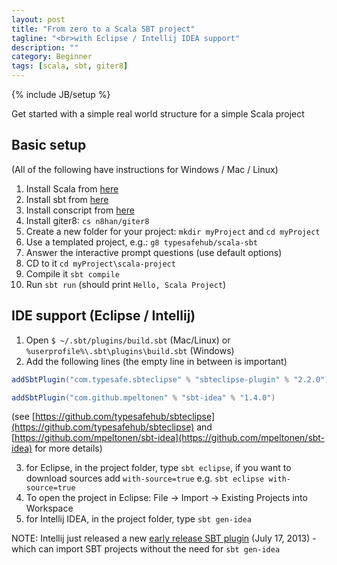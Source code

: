 ```yaml
---
layout: post
title: "From zero to a Scala SBT project"
tagline: "<br>with Eclipse / Intellij IDEA support"
description: ""
category: Beginner
tags: [scala, sbt, giter8]
---
```

{% include JB/setup %}

Get started with a simple real world structure for a simple Scala project

## Basic setup 

(All of the following have instructions for Windows / Mac / Linux)

1. Install Scala from [here](http://www.scala-lang.org/downloads) 
1. Install sbt from [here](http://www.scala-sbt.org/release/docs/Getting-Started/Setup.html#installing-sbt)
2. Install conscript from [here](https://github.com/n8han/conscript)
3. Install giter8: `cs n8han/giter8` 
4. Create a new folder for your project: `mkdir myProject` and `cd myProject`
5. Use a templated project, e.g.: `g8 typesafehub/scala-sbt`
6. Answer the interactive prompt questions (use default options)
6. CD to it `cd myProject\scala-project`
7. Compile it `sbt compile`
8. Run `sbt run` (should print `Hello, Scala Project`)

## IDE support (Eclipse / Intellij)

1. Open `$ ~/.sbt/plugins/build.sbt` (Mac/Linux) or `%userprofile%\.sbt\plugins\build.sbt` (Windows)
2. Add the following lines (the empty line in between is important)

  ```scala
  addSbtPlugin("com.typesafe.sbteclipse" % "sbteclipse-plugin" % "2.2.0")

  addSbtPlugin("com.github.mpeltonen" % "sbt-idea" % "1.4.0")
  ```

  (see [https://github.com/typesafehub/sbteclipse](https://github.com/typesafehub/sbteclipse) and [https://github.com/mpeltonen/sbt-idea](https://github.com/mpeltonen/sbt-idea) for more details)

3. for Eclipse, in the project folder, type `sbt eclipse`, if you want to download sources add `with-source=true` e.g. `sbt eclipse with-source=true`
4. To open the project in Eclipse: File -> Import -> Existing Projects into Workspace
4. for Intellij IDEA, in the project folder, type `sbt gen-idea`

  <div class="alert alert-info">
  NOTE: Intellij just released a new <a href="http://blog.jetbrains.com/scala/2013/07/17/sbt-plugin-nightly-builds/">early release SBT plugin</a> (July 17, 2013) - which can import SBT projects without the need for <code>sbt gen-idea</code>
  </div>